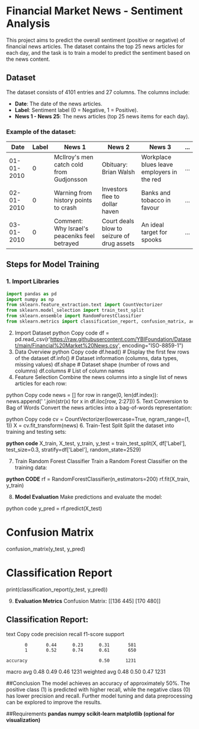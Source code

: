 # Financial Market News - Sentiment Analysis

This project aims to predict the overall sentiment (positive or negative) of financial news articles. The dataset contains the top 25 news articles for each day, and the task is to train a model to predict the sentiment based on the news content.

## Dataset

The dataset consists of 4101 entries and 27 columns. The columns include:

- **Date**: The date of the news articles.
- **Label**: Sentiment label (0 = Negative, 1 = Positive).
- **News 1 - News 25**: The news articles (top 25 news items for each day).

### Example of the dataset:
| Date       | Label | News 1 | News 2 | News 3 | ... |
|------------|-------|--------|--------|--------|-----|
| 01-01-2010 | 0     | McIlroy's men catch cold from Gudjonsson | Obituary: Brian Walsh | Workplace blues leave employers in the red | ... |
| 02-01-2010 | 0     | Warning from history points to crash | Investors flee to dollar haven | Banks and tobacco in favour | ... |
| 03-01-2010 | 0     | Comment: Why Israel's peaceniks feel betrayed | Court deals blow to seizure of drug assets | An ideal target for spooks | ... |

## Steps for Model Training

### 1. Import Libraries
```python
import pandas as pd
import numpy as np
from sklearn.feature_extraction.text import CountVectorizer
from sklearn.model_selection import train_test_split
from sklearn.ensemble import RandomForestClassifier
from sklearn.metrics import classification_report, confusion_matrix, accuracy_score
```

2. Import Dataset
python
Copy code
df = pd.read_csv(r'https://raw.githubusercontent.com/YBIFoundation/Dataset/main/Financial%20Market%20News.csv', encoding="ISO-8859-1")
3. Data Overview
python
Copy code
df.head()  # Display the first few rows of the dataset
df.info()  # Dataset information (columns, data types, missing values)
df.shape  # Dataset shape (number of rows and columns)
df.columns  # List of column names
4. Feature Selection
Combine the news columns into a single list of news articles for each row:

python
Copy code
news = []
for row in range(0, len(df.index)):
    news.append(' '.join(str(x) for x in df.iloc[row, 2:27]))
5. Text Conversion to Bag of Words
Convert the news articles into a bag-of-words representation:

python
Copy code
cv = CountVectorizer(lowercase=True, ngram_range=(1, 1))
X = cv.fit_transform(news)
6. Train-Test Split
Split the dataset into training and testing sets:

**python code**
X_train, X_test, y_train, y_test = train_test_split(X, df['Label'], test_size=0.3, stratify=df['Label'], random_state=2529)

7. Train Random Forest Classifier
Train a Random Forest Classifier on the training data:

**python CODE**
rf = RandomForestClassifier(n_estimators=200)
rf.fit(X_train, y_train)

8. **Model Evaluation**
Make predictions and evaluate the model:

python code
y_pred = rf.predict(X_test)

# Confusion Matrix
confusion_matrix(y_test, y_pred)

# Classification Report
print(classification_report(y_test, y_pred))

9. **Evaluation Metrics**
Confusion Matrix:
[[136  445]
 [170  480]]


## Classification Report:
text
Copy code
              precision    recall  f1-score   support

           0       0.44      0.23      0.31       581
           1       0.52      0.74      0.61       650

    accuracy                           0.50      1231
   macro avg       0.48      0.49      0.46      1231
weighted avg       0.48      0.50      0.47      1231

##Conclusion
The model achieves an accuracy of approximately 50%. The positive class (1) is predicted with higher recall, while the negative class (0) has lower precision and recall. Further model tuning and data preprocessing can be explored to improve the results.

##Requirements
**pandas
numpy
scikit-learn
matplotlib (optional for visualization)**
